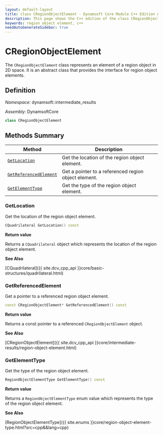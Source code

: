 ```yaml
---
layout: default-layout
title: class CRegionObjectElement - Dynamsoft Core Module C++ Edition API Reference
description: This page shows the C++ edition of the class CRegionObjectElement in Dynamsoft Core Module.
keywords: region object element, c++
needAutoGenerateSidebar: true
---
```


# CRegionObjectElement

The `CRegionObjectElement` class represents an element of a region object in 2D space. It is an abstract class that provides the interface for region object elements.

## Definition

*Namespace:* dynamsoft::intermediate_results

*Assembly:* DynamsoftCore

```cpp
class CRegionObjectElement 
```

## Methods Summary

| Method               | Description |
|----------------------|-------------|
| [`GetLocation`](#getlocation) | Get the location of the region object element. |
| [`GetReferencedElement`](#getreferencedelement) | Get a pointer to a referenced region object element. |
| [`GetElementType`](#getelementtype) | Get the type of the region object element. |

### GetLocation

Get the location of the region object element.

```cpp
CQuadrilateral GetLocation() const
```

**Return value**

Returns a `CQuadrilateral` object which represents the location of the region object element.

**See Also**

[CQuadrilateral]({{ site.dcv_cpp_api }}core/basic-structures/quadrilateral.html)

### GetReferencedElement

Get a pointer to a referenced region object element.

```cpp
const CRegionObjectElement* GetReferencedElement() const
```

**Return value**

Returns a const pointer to a referenced `CRegionObjectElement` object.

**See Also**

[CRegionObjectElement]({{ site.dcv_cpp_api }}core/intermediate-results/region-object-element.html)

### GetElementType

Get the type of the region object element.

```cpp
RegionObjectElementType GetElementType() const
```

**Return value**

Returns a `RegionObjectElementType` enum value which represents the type of the region object element.

**See Also**

[RegionObjectElementType]({{ site.enums }}core/region-object-element-type.html?src=cpp&&lang=cpp)


